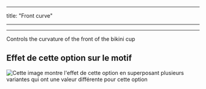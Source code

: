 - - -
title: "Front curve"
- - -

***

Controls the curvature of the front of the bikini cup

## Effet de cette option sur le motif

![Cette image montre l'effet de cette option en superposant plusieurs variantes qui ont une valeur différente pour cette option](bee_frontcurve_sample.svg "Effet de cette option sur le motif")
